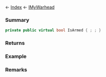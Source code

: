 ← [Index](Api-Index) ← [IMyWarhead](Sandbox.ModAPI.Ingame.IMyWarhead)

### Summary

```csharp
private public virtual bool IsArmed { ; ; }
```

### Returns

### Example

### Remarks

